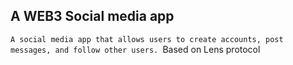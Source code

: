 ## A WEB3 Social media app

`A social media app that allows users to create accounts, post messages, and follow other users.
`Based on Lens protocol



